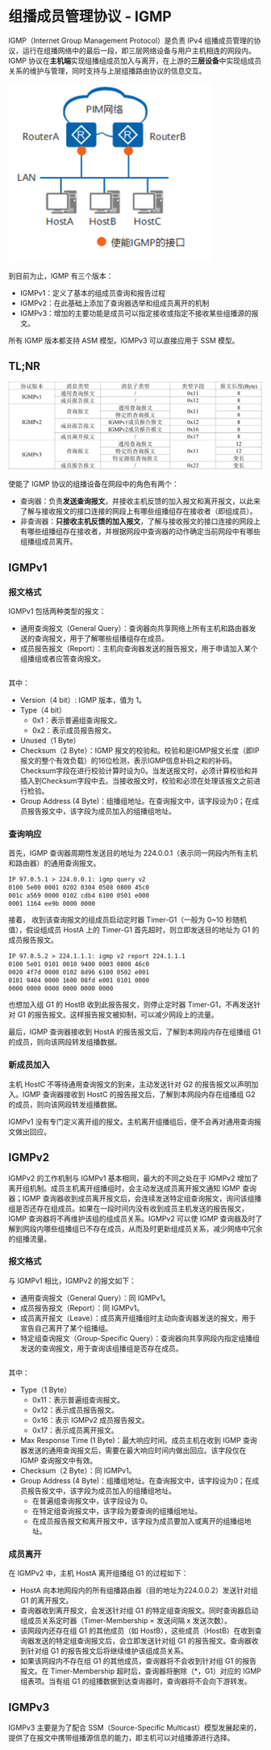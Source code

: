 # 组播成员管理协议 - IGMP

IGMP（Internet Group Management Protocol）是负责 IPv4 组播成员管理的协议，运行在组播网络中的最后一段，即三层网络设备与用户主机相连的网段内。IGMP 协议在**主机端**实现组播组成员加入与离开，在上游的**三层设备**中实现组成员关系的维护与管理，同时支持与上层组播路由协议的信息交互。

![igmp-deploy](multicast.assets/igmp-deploy.png)

到目前为止，IGMP 有三个版本：

- IGMPv1：定义了基本的组成员查询和报告过程
- IGMPv2：在此基础上添加了查询器选举和组成员离开的机制
- IGMPv3：增加的主要功能是成员可以指定接收或指定不接收某些组播源的报文。

所有 IGMP 版本都支持 ASM 模型。IGMPv3 可以直接应用于 SSM 模型。

## TL;NR

![multicast-igmp](multicast.assets/multicast-igmp.png)

使能了 IGMP 协议的组播设备在网段中的角色有两个：

- 查询器：负责**发送查询报文**，并接收主机反馈的加入报文和离开报文，以此来了解与接收报文的接口连接的网段上有哪些组播组存在接收者（即组成员）。
- 非查询器：**只接收主机反馈的加入报文**，了解与接收报文的接口连接的网段上有哪些组播组存在接收者，并根据网段中查询器的动作确定当前网段中有哪些组播组成员离开。

## IGMPv1

### 报文格式
IGMPv1 包括两种类型的报文：
- 通用查询报文（General Query）：查询器向共享网络上所有主机和路由器发送的查询报文，用于了解哪些组播组存在成员。
- 成员报告报文（Report）：主机向查询器发送的报告报文，用于申请加入某个组播组或者应答查询报文。

```
```

其中：
- Version（4 bit）: IGMP 版本，值为 1。
- Type（4 bit）
    - 0x1：表示普遍组查询报文。
    - 0x2：表示成员报告报文。
- Unused（1 Byte）
- Checksum（2 Byte）：IGMP 报文的校验和。校验和是IGMP报文长度（即IP报文的整个有效负载）的16位检测，表示IGMP信息补码之和的补码。Checksum字段在进行校验计算时设为0。当发送报文时，必须计算校验和并插入到Checksum字段中去。当接收报文时，校验和必须在处理该报文之前进行检验。
- Group Address (4 Byte)：组播组地址。在查询报文中，该字段设为0；在成员报告报文中，该字段为成员加入的组播组地址。 

### 查询响应

首先，IGMP 查询器周期性发送目的地址为 224.0.0.1（表示同一网段内所有主机和路由器）的通用查询报文。
```
IP 97.0.5.1 > 224.0.0.1: igmp query v2
0100 5e00 0001 0202 0304 0508 0800 45c0
001c a569 0000 0102 cdb4 6100 0501 e000
0001 1164 ee9b 0000 0000
```

接着， 收到该查询报文的组成员启动定时器 Timer-G1（一般为 0~10 秒随机值），假设组成员 HostA 上的 Timer-G1 首先超时，则立即发送目的地址为 G1 的成员报告报文。

```
IP 97.0.5.2 > 224.1.1.1: igmp v2 report 224.1.1.1
0100 5e01 0101 0010 9400 0003 0800 46c0
0020 4f7d 0000 0102 8d96 6100 0502 e001
0101 9404 0000 1600 08fd e001 0101 0000
0000 0000 0000 0000 0000 0000
```

也想加入组 G1 的 HostB 收到此报告报文，则停止定时器 Timer-G1，不再发送针对 G1 的报告报文。这样报告报文被抑制，可以减少网段上的流量。

最后，IGMP 查询器接收到 HostA 的报告报文后，了解到本网段内存在组播组 G1 的成员，则向该网段转发组播数据。

### 新成员加入

主机 HostC 不等待通用查询报文的到来，主动发送针对 G2 的报告报文以声明加入。IGMP 查询器接收到 HostC 的报告报文后，了解到本网段内存在组播组 G2 的成员，则向该网段转发组播数据。

IGMPv1 没有专门定义离开组的报文。主机离开组播组后，便不会再对通用查询报文做出回应。

## IGMPv2
IGMPv2 的工作机制与 IGMPv1 基本相同，最大的不同之处在于 IGMPv2 增加了离开组机制。成员主机离开组播组时，会主动发送成员离开报文通知 IGMP 查询器；IGMP 查询器收到成员离开报文后，会连续发送特定组查询报文，询问该组播组是否还存在组成员。如果在一段时间内没有收到成员主机发送的报告报文，IGMP 查询器将不再维护该组的组成员关系。IGMPv2 可以使 IGMP 查询器及时了解到网段内哪些组播组已不存在成员，从而及时更新组成员关系，减少网络中冗余的组播流量。

### 报文格式
与 IGMPv1 相比，IGMPv2 的报文如下：
- 通用查询报文（General Query）：同 IGMPv1。
- 成员报告报文（Report）：同 IGMPv1。
- 成员离开报文（Leave）：成员离开组播组时主动向查询器发送的报文，用于宣告自己离开了某个组播组。
- 特定组查询报文（Group-Specific Query）：查询器向共享网段内指定组播组发送的查询报文，用于查询该组播组是否存在成员。

```
```

其中：
- Type（1 Byte）
    - 0x11：表示普遍组查询报文。
    - 0x12：表示成员报告报文。
    - 0x16：表示 IGMPv2 成员报告报文。
    - 0x17：表示成员离开报文。
- Max Response Time (1 Byte)：最大响应时间。成员主机在收到 IGMP 查询器发送的通用查询报文后，需要在最大响应时间内做出回应。该字段仅在 IGMP 查询报文中有效。 
- Checksum（2 Byte）：同 IGMPv1。
- Group Address (4 Byte)：组播组地址。在查询报文中，该字段设为0；在成员报告报文中，该字段为成员加入的组播组地址。 
    - 在普遍组查询报文中，该字段设为 0。
    - 在特定组查询报文中，该字段为要查询的组播组地址。
    - 在成员报告报文和离开报文中，该字段为成员要加入或离开的组播组地址。

### 成员离开

在 IGMPv2 中，主机 HostA 离开组播组 G1 的过程如下：
- HostA 向本地网段内的所有组播路由器（目的地址为224.0.0.2）发送针对组 G1 的离开报文。
- 查询器收到离开报文，会发送针对组 G1 的特定组查询报文。同时查询器启动组成员关系定时器（Timer-Membership = 发送间隔 x 发送次数）。
- 该网段内还存在组 G1 的其他成员（如 HostB），这些成员（HostB）在收到查询器发送的特定组查询报文后，会立即发送针对组 G1 的报告报文。查询器收到针对组 G1 的报告报文后将继续维护该组成员关系。
- 如果该网段内不存在组 G1 的其他成员，查询器将不会收到针对组 G1 的报告报文。在 Timer-Membership 超时后，查询器将删除（*，G1）对应的 IGMP 组表项。当有组 G1 的组播数据到达查询器时，查询器将不会向下游转发。


## IGMPv3

IGMPv3 主要是为了配合 SSM（Source-Specific Multicast）模型发展起来的，提供了在报文中携带组播源信息的能力，即主机可以对组播源进行选择。
